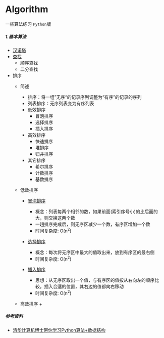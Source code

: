 # Algorithm

一些算法练习 `Python`版

##### 1.基本算法

+ [汉诺塔](base/hanoi.py)
+ [查找](base/search.py)
    + 顺序查找
    + 二分查找
+ 排序
    + 简述
        + 排序：将一组”无序“的记录序列调整为“有序”的记录的序列
        + 列表排序：无序列表变为有序列表
        + 低效排序
            + 冒泡排序
            + 选择排序
            + 插入排序
        + 高效排序
            + 快速排序
            + 堆排序
            + 归并排序
        + 其它排序
            + 希尔排序
            + 计数排序
            + 基数排序
    + 低效排序
        + [冒泡排序](base/bubble_sort.py)
            + 概念：列表每两个相邻的数，如果前面(索引序号小)的比后面的大，则交换这两个数
            + 一趟排序完成后，则无序区减少一个数，有序区增加一个数
            + 时间复杂度: O(n<sup>2</sup>)

        + [选择排序](base/select_sort.py)
            + 概念：每次将无序区中最大的值取出来，放到有序区的最右侧
            + 时间复杂度: O(n<sup>2</sup>)

        + [插入排序](base/insert_sort.py)
            + 思想：从无序区取出一个值，与有序区的值按从右向左的顺序比较，插入合适的位置，其右边的值都向右移动
            + 时间复杂度: O(n<sup>2</sup>)

    + 高效排序
        +
##### 参考资料

+ [清华计算机博士带你学习Python算法+数据结构](https://www.bilibili.com/video/BV1mp4y1D7UP?from=search&seid=2163581747729103305)